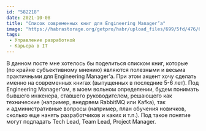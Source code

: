 ```yaml
---
id: "582218"
date: 2021-10-08
title: "Список современных книг для Engineering Manager’а"
image: "https://habrastorage.org/getpro/habr/upload_files/699/5fd/476/6995fd4761095ede1f3711a1858dc437.jpg"
tags:
 - Управление разработкой
 - Карьера в IT
---
```


В&nbsp;данном посте мне хотелось&nbsp;бы поделиться списком книг, которые (по&nbsp;крайне субъективному мнению)
являются полезными и&nbsp;весьма практичными для Engineering Manager&rsquo;а. При этом акцент хочу сделать именно
на&nbsp;современных книгах (выпущенных в&nbsp;последние 5-6&nbsp;лет). Под Engineering Manager&rsquo;ом,
в&nbsp;моем вольном определении, будем понимать бывшего инженера, ставшего руководителем, решающего как технические
(например, внедряем RabbitMQ или Kafka), так и&nbsp;административные вопросы (например, план обучения новичков, сколько
еще нанять разработчиков и&nbsp;каких и&nbsp;т.п.). Под такое понятие могут подпадать Tech Lead, Team Lead, Project Manager.
